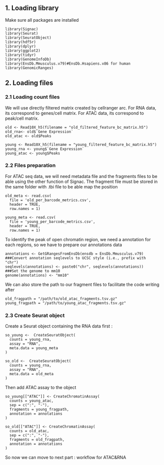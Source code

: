 ## 1. Loading library 
Make sure all packages are installed
```
library(Signac)
library(Seurat)
library(SeuratObject)
library(hdf5r)
library(dplyr)
library(ggplot2)
library(tidyr)
library(GenomeInfoDb)
library(EnsDb.Mmusculus.v79)#EnsDb.Hsapiens.v86 for human 
library(GenomicRanges)
```
## 2. Loading files
### 2.1 Loading count files
We will use directly filtered matrix created by cellranger arc.
For RNA data, its correspond to genes/cell matrix.
For ATAC data, its correspond to peak/cell matrix. 
```
old <- Read10X_h5(filename = "old_filtered_feature_bc_matrix.h5")
old_rna<- old$`Gene Expression`
old_atac <- old$Peaks

young <- Read10X_h5(filename = "young_filtered_feature_bc_matrix.h5")
young_rna <- young$`Gene Expression`
young_atac <- young$Peaks
```
### 2.2 Files preparation
For ATAC seq data, we will need metadata file and the fragments files to be able using the other function of Signac. 
The fragment file must be stored in the same folder with .tbi file to be able map the position 

```
old_meta <- read.csv(
  file = 'old_per_barcode_metrics.csv',
  header = TRUE,
  row.names = 1)

young_meta <- read.csv(
  file = 'young_per_barcode_metrics.csv',
  header = TRUE,
  row.names = 1)
```

To identify the peak of open chromatin region, we need a annotation for each regions, so we have to prepare our annotations data

```
annotations <- GetGRangesFromEnsDb(ensdb = EnsDb.Mmusculus.v79)
###Convert annotation seqlevels to UCSC style (i.e., prefix with "chr")
seqlevels(annotations) <- paste0("chr", seqlevels(annotations))
###Set the genome to mm10
genome(annotations) <- "mm10"
```

We can also store the path to our fragment files to facilitate the code writing after
```
old_fragpath = "/path/to/old_atac_fragments.tsv.gz"
young_fragpath = "/path/to/young_atac_fragments.tsv.gz"
```

### 2.3 Create Seurat object
Create a Seurat object containing the RNA data first :
```
so_young <-  CreateSeuratObject(
  counts = young_rna,
  assay = "RNA",
  meta.data = young_meta
)

so_old <-  CreateSeuratObject(
  counts = young_rna,
  assay = "RNA",
  meta.data = old_meta
)
```
Then add ATAC assay to the object 
```
so_young[["ATAC"]] <- CreateChromatinAssay(
  counts = young_atac,
  sep = c(":", "-"),
  fragments = young_fragpath,
  annotation = annotations
)

so_old[["ATAC"]] <- CreateChromatinAssay(
  counts = old_atac,
  sep = c(":", "-"),
  fragments = old_fragpath,
  annotation = annotations
)
```
So now we can move to next part : workflow for ATAC&RNA 

